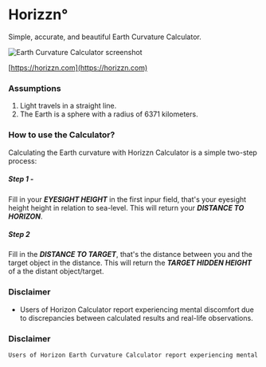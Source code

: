 # Horizzn°

Simple, accurate, and beautiful Earth Curvature Calculator.

![Earth Curvature Calculator screenshot](https://horizzn.com/images/ecc-screenshot.png)

[https://horizzn.com](https://horizzn.com)

### Assumptions
1. Light travels in a straight line.
2. The Earth is a sphere with a radius of 6371 kilometers.

### How to use the Calculator?
Calculating the Earth curvature with Horizzn Calculator is a simple two-step process:

##### Step 1 -

Fill in your ***EYESIGHT HEIGHT*** in the first inpur field, that's your eyesight height height in relation to sea-level. This will return your ***DISTANCE TO HORIZON***.

##### Step 2

Fill in the ***DISTANCE TO TARGET***, that's the distance between you and the target object in the distance. This will return the ***TARGET HIDDEN HEIGHT*** of a the distant object/target.

### Disclaimer

- Users of Horizon Calculator report experiencing mental discomfort due to discrepancies between calculated results and real-life observations.

### Disclaimer

``` bash
Users of Horizon Earth Curvature Calculator report experiencing mental discomfort due to discrepancies between calculated results and real-life observations. 😳
```

